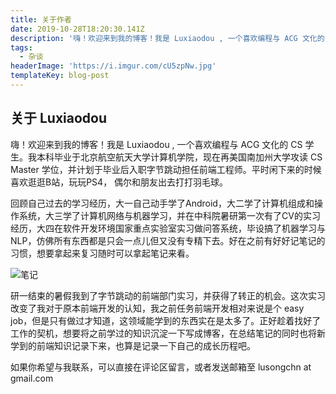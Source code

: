 ```yaml
---
title: 关于作者
date: 2019-10-28T18:20:30.141Z
description: '嗨！欢迎来到我的博客！我是 Luxiaodou , 一个喜欢编程与 ACG 文化的 CS 专业学生。'
tags:
  - 杂谈
headerImage: 'https://i.imgur.com/cU5zpNw.jpg'
templateKey: blog-post
---
```

## 关于 Luxiaodou

嗨！欢迎来到我的博客！我是 Luxiaodou , 一个喜欢编程与 ACG 文化的 CS 学生。我本科毕业于北京航空航天大学计算机学院，现在再美国南加州大学攻读 CS Master 学位，并计划于毕业后入职字节跳动担任前端工程师。平时闲下来的时候喜欢逛逛B站，玩玩PS4， 偶尔和朋友出去打打羽毛球。

回顾自己过去的学习经历，大一自己动手学了Android，大二学了计算机组成和操作系统，大三学了计算机网络与机器学习，并在中科院暑研第一次有了CV的实习经历，大四在软件开发环境国家重点实验室实习做问答系统，毕设搞了机器学习与 NLP，仿佛所有东西都是只会一点儿但又没有专精下去。好在之前有好好记笔记的习惯，想要拿起来复习随时可以拿起笔记来看。

![](/assets/微信截图_20191028222102.png "笔记")

研一结束的暑假我到了字节跳动的前端部门实习，并获得了转正的机会。这次实习改变了我对于原本前端开发的认知，我之前任务前端开发相对来说是个 easy job，但是只有做过才知道，这领域能学到的东西实在是太多了。正好趁着找好了工作的契机，想要将之前学过的知识沉淀一下写成博客，在总结笔记的同时也将新学到的前端知识记录下来，也算是记录一下自己的成长历程吧。

如果你希望与我联系，可以直接在评论区留言，或者发送邮箱至 lusongchn at gmail.com
